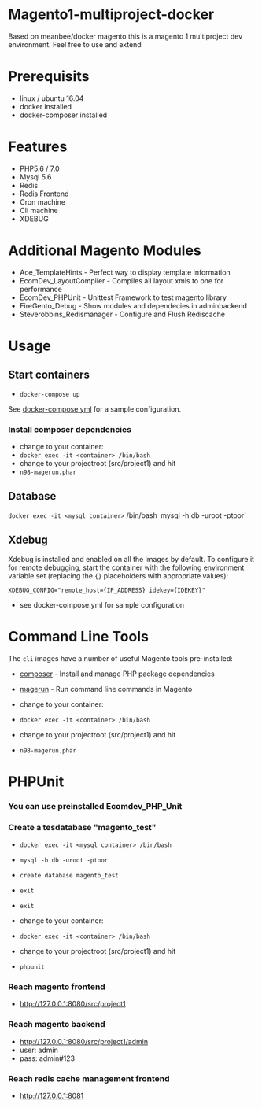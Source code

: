 # Magento1-multiproject-docker

Based on meanbee/docker magento this is a magento 1 multiproject dev environment.
Feel free to use and extend

# Prerequisits
- linux / ubuntu 16.04
- docker installed
- docker-composer installed


# Features
- PHP5.6 / 7.0
- Mysql 5.6
- Redis
- Redis Frontend
- Cron machine
- Cli machine
- XDEBUG

# Additional Magento Modules
- Aoe_TemplateHints - Perfect way to display template information
- EcomDev_LayoutCompiler - Compiles all layout xmls to one for performance
- EcomDev_PHPUnit - Unittest Framework to test magento library
- FireGento_Debug - Show modules and dependecies in adminbackend
- Steverobbins_Redismanager - Configure and Flush Rediscache

# Usage

## Start containers
- `docker-compose up`

See [docker-compose.yml](docker-compose.yml) for a sample configuration.

### Install composer dependencies
- change to your container:
- `docker exec -it <container> /bin/bash`
- change to your projectroot (src/project1) and hit
- `n98-magerun.phar`

## Database
`docker exec -it <mysql container>` /bin/bash`
`mysql -h db -uroot -ptoor`


## Xdebug

Xdebug is installed and enabled on all the images by default. To configure it for remote debugging, start
the container with the following environment variable set (replacing the `{}` placeholders with appropriate values):

    XDEBUG_CONFIG="remote_host={IP_ADDRESS} idekey={IDEKEY}"

- see docker-compose.yml for sample configuration

# Command Line Tools

The `cli` images have a number of useful Magento tools pre-installed:

- [composer](https://getcomposer.org/) - Install and manage PHP package dependencies
- [magerun](https://github.com/netz98/n98-magerun) - Run command line commands in Magento


- change to your container:
- `docker exec -it <container> /bin/bash`
- change to your projectroot (src/project1) and hit
- `n98-magerun.phar`

# PHPUnit
### You can use preinstalled Ecomdev_PHP_Unit

### Create a tesdatabase "magento_test"
- `docker exec -it <mysql container> /bin/bash`
- `mysql -h db -uroot -ptoor`
- `create database magento_test`
- `exit`
- `exit`

- change to your container:
- `docker exec -it <container> /bin/bash`
- change to your projectroot (src/project1) and hit
- `phpunit`


### Reach magento frontend
- http://127.0.0.1:8080/src/project1

### Reach magento backend
- http://127.0.0.1:8080/src/project1/admin
- user: admin
- pass: admin#123


### Reach redis cache management frontend
- http://127.0.0.1:8081



